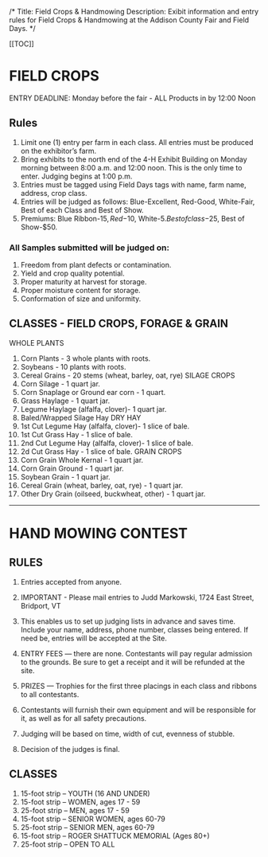/*
Title: Field Crops & Handmowing 
Description: Exibit information and entry rules for Field Crops & Handmowing at the Addison County Fair and Field Days.
*/

[[TOC]]


# FIELD CROPS

ENTRY DEADLINE: Monday before the fair - ALL Products in by 12:00 Noon

## Rules
1. Limit one (1) entry per farm in each class. All entries must be produced on the exhibitor’s farm.
2. Bring exhibits to the north end of the 4-H Exhibit Building on Monday morning between
8:00 a.m. and 12:00 noon. This is the only time to enter. Judging begins at 1:00 p.m.
3. Entries must be tagged using Field Days tags with name, farm name, address, crop class.
4. Entries will be judged as follows: Blue-Excellent, Red-Good, White-Fair, Best of each Class and Best of Show.
5. Premiums: Blue Ribbon-$15, Red-$10, White-$5. Best of class-$25, Best of Show-$50.

### All Samples submitted will be judged on:
1. Freedom from plant defects or contamination.
2. Yield and crop quality potential.
3. Proper maturity at harvest for storage.
4. Proper moisture content for storage.
5. Conformation of size and uniformity.

## CLASSES - FIELD CROPS, FORAGE & GRAIN
WHOLE PLANTS
1.  Corn Plants - 3 whole plants with roots.
2.  Soybeans - 10 plants with roots.
3.  Cereal Grains - 20 stems (wheat, barley, oat, rye)
SILAGE CROPS
4.  Corn Silage - 1 quart jar.
5.  Corn Snaplage or Ground ear corn - 1 quart.
6.  Grass Haylage - 1 quart jar.
7.  Legume Haylage (alfalfa, clover)- 1 quart jar.
8.  Baled/Wrapped Silage Hay
DRY HAY 
9.  1st Cut Legume Hay (alfalfa, clover)- 1 slice of bale.
10. 1st Cut Grass Hay - 1 slice of bale.
11. 2nd Cut Legume Hay (alfalfa, clover)- 1 slice of bale.
12. 2d Cut Grass Hay - 1 slice of bale.
GRAIN CROPS
13. Corn Grain Whole Kernal - 1 quart jar.
14. Corn Grain Ground - 1 quart jar.
15. Soybean Grain - 1 quart jar.
18. Cereal Grain (wheat, barley, oat, rye) - 1 quart jar.
19. Other Dry Grain (oilseed, buckwheat, other) - 1 quart jar.

---

# HAND MOWING CONTEST
## RULES

1. Entries accepted from anyone.
2. IMPORTANT - Please mail entries to Judd Markowski, 1724 East Street, Bridport, VT
05734. This enables us to set up judging lists in advance and saves time. Include your
name, address, phone number, classes being entered. If need be, entries will be accepted
at the Site.
3. ENTRY FEES — there are none. Contestants will pay regular admission to the grounds.
Be sure to get a receipt and it will be refunded at the site.
4. PRIZES — Trophies for the first three placings in each class and ribbons to all contestants.
5. Contestants will furnish their own equipment and will be responsible for it, as well as for
all safety precautions.

6. Judging will be based on time, width of cut, evenness of stubble.
7. Decision of the judges is final.

## CLASSES

1. 15-foot strip – YOUTH (16 AND UNDER)
1. 15-foot strip – WOMEN, ages 17 - 59
1. 25-foot strip – MEN, ages 17 - 59
1. 15-foot strip – SENIOR WOMEN, ages 60-79
1. 25-foot strip – SENIOR MEN, ages 60-79
1. 15-foot strip – ROGER SHATTUCK MEMORIAL (Ages 80+)
7. 25-foot strip – OPEN TO ALL

